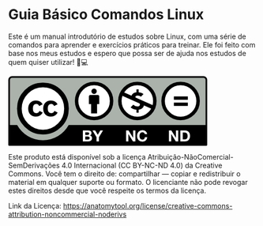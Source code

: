 # Guia Básico Comandos Linux

Este é um manual introdutório de estudos sobre Linux, com uma série de comandos para aprender e exercícios práticos para treinar. 
Ele foi feito com base nos meus estudos e espero que possa ser de ajuda nos estudos de quem quiser utilizar! 🐧💻

<img align="center" alt="CC-BY-NC-ND" src="https://github.com/thiagoperess/guia-basico-comandos-linux/blob/master/cc-by-nc-nd.png">

Este produto está disponível sob a licença Atribuição-NãoComercial-SemDerivações 4.0 Internacional (CC BY-NC-ND 4.0) da Creative Commons.
Você tem o direito de: compartilhar — copiar e redistribuir o material em qualquer suporte ou formato.
O licenciante não pode revogar estes direitos desde que você respeite os termos da licença.

Link da Licença:
https://anatomytool.org/license/creative-commons-attribution-noncommercial-noderivs
